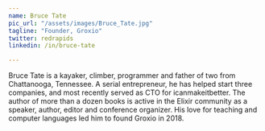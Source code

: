 ```yaml
---
name: Bruce Tate
pic_url: "/assets/images/Bruce_Tate.jpg"
tagline: "Founder, Groxio"
twitter: redrapids
linkedin: /in/bruce-tate

---
```

Bruce Tate is a kayaker, climber, programmer and father of two from Chattanooga, Tennessee. A serial entrepreneur, he has helped start three companies, and most recently served as CTO for icanmakeitbetter. The author of more than a dozen books is active in the Elixir community as a speaker, author, editor and conference organizer. His love for teaching and computer languages led him to found Groxio in 2018.